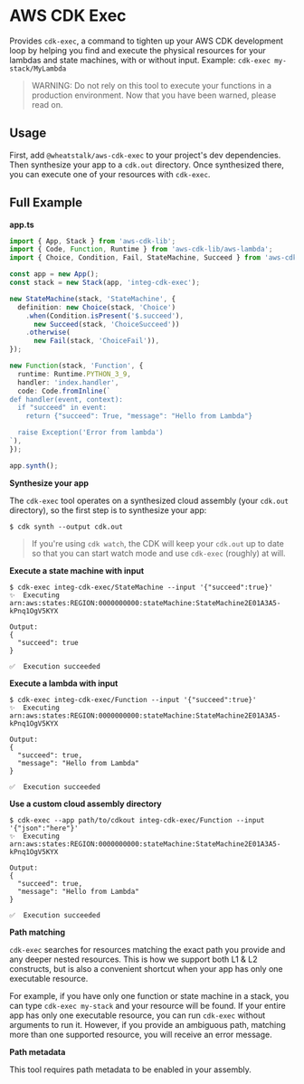 # AWS CDK Exec

Provides `cdk-exec`, a command to tighten up your AWS CDK development loop by
helping you find and execute the physical resources for your lambdas and state
machines, with or without input. Example: `cdk-exec my-stack/MyLambda`

> WARNING: Do not rely on this tool to execute your functions in a production
> environment. Now that you have been warned, please read on.

## Usage

First, add `@wheatstalk/aws-cdk-exec` to your project's dev dependencies.
Then synthesize your app to a `cdk.out` directory. Once synthesized there, you
can execute one of your resources with `cdk-exec`.

## Full Example

**app.ts**

```ts
import { App, Stack } from 'aws-cdk-lib';
import { Code, Function, Runtime } from 'aws-cdk-lib/aws-lambda';
import { Choice, Condition, Fail, StateMachine, Succeed } from 'aws-cdk-lib/aws-stepfunctions';

const app = new App();
const stack = new Stack(app, 'integ-cdk-exec');

new StateMachine(stack, 'StateMachine', {
  definition: new Choice(stack, 'Choice')
    .when(Condition.isPresent('$.succeed'),
      new Succeed(stack, 'ChoiceSucceed'))
    .otherwise(
      new Fail(stack, 'ChoiceFail')),
});

new Function(stack, 'Function', {
  runtime: Runtime.PYTHON_3_9,
  handler: 'index.handler',
  code: Code.fromInline(`
def handler(event, context):
  if "succeed" in event:
    return {"succeed": True, "message": "Hello from Lambda"}

  raise Exception('Error from lambda')
`),
});

app.synth();
```

**Synthesize your app**

The `cdk-exec` tool operates on a synthesized cloud assembly (your `cdk.out`
directory), so the first step is to synthesize your app:

```console
$ cdk synth --output cdk.out
```

> If you're using `cdk watch`, the CDK will keep your `cdk.out` up to date so
> that you can start watch mode and use `cdk-exec` (roughly) at will.

**Execute a state machine with input**

```
$ cdk-exec integ-cdk-exec/StateMachine --input '{"succeed":true}'
✨  Executing arn:aws:states:REGION:0000000000:stateMachine:StateMachine2E01A3A5-kPnq1OgV5KYX

Output:
{
  "succeed": true
}

✅  Execution succeeded
```

**Execute a lambda with input**

```
$ cdk-exec integ-cdk-exec/Function --input '{"succeed":true}'
✨  Executing arn:aws:states:REGION:0000000000:stateMachine:StateMachine2E01A3A5-kPnq1OgV5KYX

Output:
{
  "succeed": true,
  "message": "Hello from Lambda"
}

✅  Execution succeeded
```

**Use a custom cloud assembly directory**

```
$ cdk-exec --app path/to/cdkout integ-cdk-exec/Function --input '{"json":"here"}'
✨  Executing arn:aws:states:REGION:0000000000:stateMachine:StateMachine2E01A3A5-kPnq1OgV5KYX

Output:
{
  "succeed": true,
  "message": "Hello from Lambda"
}

✅  Execution succeeded
```

**Path matching**

`cdk-exec` searches for resources matching the exact path you provide and any
deeper nested resources. This is how we support both L1 & L2 constructs, but
is also a convenient shortcut when your app has only one executable resource.

For example, if you have only one function or state machine in a stack, you
can type `cdk-exec my-stack` and your resource will be found. If your entire
app has only one executable resource, you can run `cdk-exec` without arguments
to run it. However, if you provide an ambiguous path, matching more than one
supported resource, you will receive an error message.

**Path metadata**

This tool requires path metadata to be enabled in your assembly.